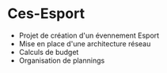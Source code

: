# Ces-Esport

- Projet de création d'un évennement Esport
- Mise en place d'une architecture réseau
- Calculs de budget
- Organisation de plannings
